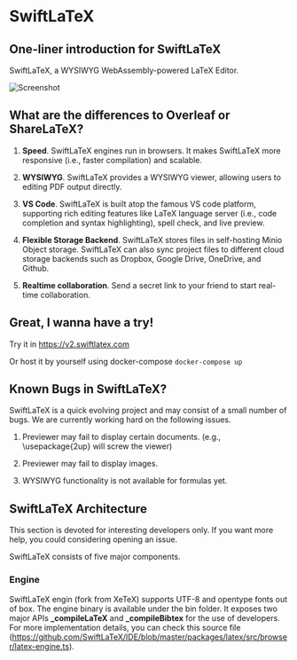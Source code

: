 # SwiftLaTeX

## One-liner introduction for SwiftLaTeX

SwiftLaTeX, a WYSIWYG WebAssembly-powered LaTeX Editor.

![Screenshot](https://github.com/SwiftLaTeX/SwiftLaTeX/raw/master/screenshot.png)

## What are the differences to Overleaf or ShareLaTeX?

1. __Speed__. SwiftLaTeX engines run in browsers. It makes SwiftLaTeX more responsive (i.e., faster compilation) and scalable.

2. __WYSIWYG__. SwiftLaTeX provides a WYSIWYG viewer, allowing users to editing PDF output directly.

2. __VS Code__. SwiftLaTeX is built atop the famous VS code platform, supporting rich editing features like LaTeX language server (i.e., code completion and syntax highlighting), spell check, and live preview.

4. __Flexible Storage Backend__. SwiftLaTeX stores files in self-hosting Minio Object storage. SwiftLaTeX can also sync project files to different cloud storage backends such as Dropbox, Google Drive, OneDrive, and Github.

5. __Realtime collaboration__. Send a secret link to your friend to start real-time collaboration. 

## Great, I wanna have a try!
Try it in https://v2.swiftlatex.com

Or host it by yourself using docker-compose
``
docker-compose up
``

## Known Bugs in SwiftLaTeX?

SwiftLaTeX is a quick evolving project and may consist of a small number of bugs. We are currently working hard on the following issues.

1. Previewer may fail to display certain documents. (e.g., \usepackage{2up} will screw the viewer)

2. Previewer may fail to display images. 

3. WYSIWYG functionality is not available for formulas yet.

## SwiftLaTeX Architecture
This section is devoted for interesting developers only. If you want more help, you could considering opening an issue.

SwiftLaTeX consists of five major components.
### Engine 
SwiftLaTeX engin (fork from XeTeX) supports UTF-8 and opentype fonts out of box. The engine binary is available under the bin folder. It exposes two major APIs **_compileLaTeX** and **_compileBibtex** for the use of developers. For more implementation details, you can check this source file (https://github.com/SwiftLaTeX/IDE/blob/master/packages/latex/src/browser/latex-engine.ts).


